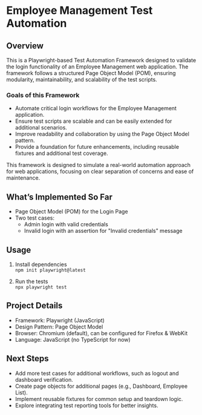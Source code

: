 # Employee Management Test Automation

## Overview

This is a Playwright-based Test Automation Framework designed to validate the login functionality of an Employee Management web application. The framework follows a structured Page Object Model (POM), ensuring modularity, maintainability, and scalability of the test scripts.

### Goals of this Framework

- Automate critical login workflows for the Employee Management application.
- Ensure test scripts are scalable and can be easily extended for additional scenarios.
- Improve readability and collaboration by using the Page Object Model pattern.
- Provide a foundation for future enhancements, including reusable fixtures and additional test coverage.

This framework is designed to simulate a real-world automation approach for web applications, focusing on clear separation of concerns and ease of maintenance.

## What’s Implemented So Far

- Page Object Model (POM) for the Login Page
- Two test cases:
  - Admin login with valid credentials
  - Invalid login with an assertion for "Invalid credentials" message

## Usage

1. Install dependencies  
`npm init playwright@latest`

2. Run the tests  
`npx playwright test`


## Project Details

- Framework: Playwright (JavaScript)
- Design Pattern: Page Object Model
- Browser: Chromium (default), can be configured for Firefox & WebKit
- Language: JavaScript (no TypeScript for now)

## Next Steps
- Add more test cases for additional workflows, such as logout and dashboard verification.
- Create page objects for additional pages (e.g., Dashboard, Employee List).
- Implement reusable fixtures for common setup and teardown logic.
- Explore integrating test reporting tools for better insights.
